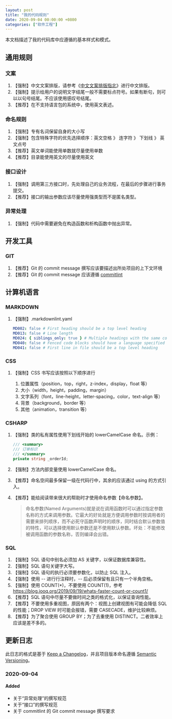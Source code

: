 ```yaml
---
layout: post
title: "我的代码规则"
date: 2020-09-04 00:00:00 +0800
categories: ["软件工程"]
---
```


本文档描述了我的代码库中应遵循的基本样式和模式。

## 通用规则

### 文案

1. 【强制】中文文案排版，请参考《[中文文案排版指北](https://github.com/mzlogin/chinese-copywriting-guidelines)》进行中文排版。
1. 【强制】提示给用户的说明文字结尾一般不需要标点符号。如果有断句，则可以以句号结尾。不应该使用感叹号结尾。
1. 【推荐】在不支持语言包的系统中，使用英文表述。

### 命名规则

1. 【强制】专有名词保留自身的大小写
1. 【强制】包含特殊字符的优先选择顺序：英文空格 》 连字符 》 下划线 》 英文点号
1. 【推荐】英文单词能使用单数就尽量使用单数
1. 【推荐】目录能使用英文的尽量使用英文

### 接口设计

1. 【强制】调用第三方接口时，先处理自己的业务流程，在最后的步骤进行事务提交。
1. 【推荐】接口的输出参数应该尽量使用强类型而不是匿名类型。

### 异常处理

1. 【强制】代码中需要避免在构造函数和析构函数中抛出异常。

## 开发工具

### GIT

1. 【推荐】Git 的 commit message 撰写应该要描述出所处项目的上下文环境
1. 【推荐】Git 的 commit message 应该遵循 [commitlint](https://commitlint.js.org/#/)

## 计算机语言

### MARKDOWN

1. 【强制】.markdownlint.yaml

   ```yml
   MD002: false # First heading should be a top level heading
   MD013: false # Line length
   MD024: { siblings_only: true } # Multiple headings with the same content
   MD040: false # Fenced code blocks should have a language specified
   MD041: false # First line in file should be a top level heading
   ```

### CSS

1. 【强制】CSS 书写应该按照以下顺序进行

   1. 位置属性（position，top，right，z-index，display，float 等）
   1. 大小（width，height，padding，margin）
   1. 文字系列（font，line-height，letter-spacing，color，text-align 等）
   1. 背景（background，border 等）
   1. 其他（animation，transition 等）

### CSHARP

1. 【强制】类的私有属性使用下划线开始的 lowerCamelCase 命名。示例：

   ```c#
   /// <summary>
   /// 订单标识
   /// </summary>
   private string _orderId;
   ```

1. 【强制】方法内部变量使用 lowerCamelCase 命名。
1. 【推荐】命名空间最多保留一级在代码行中，其余的应该通过 using 的方式引入。
1. 【推荐】能给阅读带来很大的帮助时才使用命名参数【命名参数】。
   > 命名参数(Named Arguments)就是说在调用函数时可以通过指定参数名称的方式来调用参数。它最大的好处就是方便调用参数时按调用者的需要来排列顺序，而不必死守函数声明时的顺序，同时结合默认参数值的特性，可以选择使用默认参数还是不使用默认参数。坏处：不能修改被调用函数的参数名称，否则编译会出错。

### SQL

1. 【强制】SQL 语句中别名必须加 AS 关键字，以保证数据库兼容性。
1. 【强制】SQL 语句关键字大写。
1. 【强制】SQL 语句的执行必须要参数化，以防止 SQL 注入。
1. 【强制】使用 -- 进行行注释时，-- 后必须保留有且只有一个半角空格。
1. 【强制】使用 COUNT(\*)，不要使用 COUNT(1)，参考 <https://blog.jooq.org/2019/09/19/whats-faster-count-or-count1/>
1. 【推荐】SQL 语句中尽量不要做时间之类的格式化，以保证查询性能。
1. 【推荐】不要使用多重视图，原因有两个：视图上创建视图有可能会降低 SQL 的性能；DROP VIEW 时可能会报错，需要 CASECADE，维护比较麻烦。
1. 【推荐】为了聚合使用 GROUP BY；为了去重使用 DISTINCT。二者效率上应该是差不多的。

## 更新日志

此日志的格式是基于 [Keep a Changelog](https://keepachangelog.com/en/1.0.0/)，并且项目版本命名遵循 [Semantic Versioning](https://semver.org/spec/v2.0.0.html)。

### 2020-09-04

#### Added

- 关于“异常处理”的撰写规范
- 关于“接口”的撰写规范
- 关于 commitlint 的 Git commit message 撰写要求
